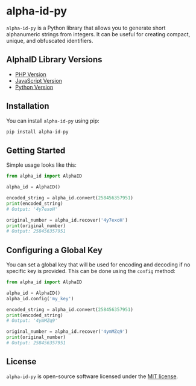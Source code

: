 # alpha-id-py

`alpha-id-py` is a Python library that allows you to generate short alphanumeric strings from integers. It can be useful for creating compact, unique, and obfuscated identifiers.

## AlphaID Library Versions

- [PHP Version](https://github.com/devknown/alpha-id)
- [JavaScript Version](https://github.com/devknown/alpha-id-js)
- [Python Version](https://github.com/devknown/alpha-id-py)

## Installation

You can install `alpha-id-py` using pip:

```bash
pip install alpha-id-py
```

## Getting Started

Simple usage looks like this:

```python
from alpha_id import AlphaID

alpha_id = AlphaID()

encoded_string = alpha_id.convert(258456357951)
print(encoded_string)
# Output: '4y7exoH'

original_number = alpha_id.recover('4y7exoH')
print(original_number)
# Output: 258456357951
```

## Configuring a Global Key

You can set a global key that will be used for encoding and decoding if no specific key is provided. This can be done using the `config` method:

```python
from alpha_id import AlphaID

alpha_id = AlphaID()
alpha_id.config('my_key')

encoded_string = alpha_id.convert(258456357951)
print(encoded_string)
# Output: '4ymMZq9'

original_number = alpha_id.recover('4ymMZq9')
print(original_number)
# Output: 258456357951
```

## License

`alpha-id-py` is open-source software licensed under the [MIT license](https://opensource.org/licenses/MIT).

